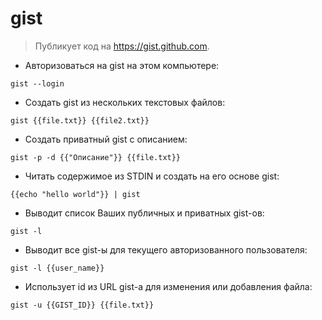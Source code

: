 # gist

> Публикует код на https://gist.github.com.

- Авторизоваться на gist на этом компьютере:

`gist --login`

- Создать gist из нескольких текстовых файлов:

`gist {{file.txt}} {{file2.txt}}`

- Создать приватный gist с описанием:

`gist -p -d {{"Описание"}} {{file.txt}} `

- Читать содержимое из STDIN и создать на его основе gist:

`{{echo "hello world"}} | gist`

- Выводит список Ваших публичных и приватных gist-ов:

`gist -l`

- Выводит все gist-ы для текущего авторизованного пользователя:

`gist -l {{user_name}}`

- Использует id из URL gist-а для изменения или добавления файла:

`gist -u {{GIST_ID}} {{file.txt}}`

